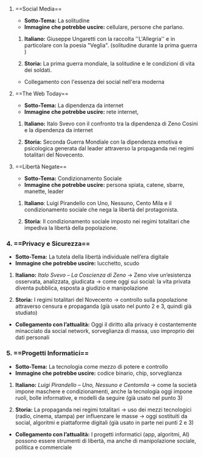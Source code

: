 
1. ==Social Media==
	- **Sotto-Tema:** La solitudine
	- **Immagine che potrebbe uscire:** cellulare, persone che parlano.
	
	1. **Italiano:** Giuseppe Ungaretti con la raccolta ''L'Allegria'' e in particolare con la poesia "Veglia". (solitudine durante la prima guerra )
	
	2. **Storia:** La prima guerra mondiale, la solitudine e le condizioni di vita dei soldati.
	
	- Collegamento con l'essenza dei social nell'era moderna




2. ==The Web Today==
	- **Sotto-Tema:** La dipendenza da internet
	- **Immagine che potrebbe uscire:** rete internet, 
	
	1. **Italiano:** Italo Svevo con il confronto tra la dipendenza di Zeno Cosini e la dipendenza da internet
	
	2. **Storia:** Seconda Guerra Mondiale con la dipendenza emotiva e psicologica generata dal leader attraverso la propaganda nei regimi totalitari del Novecento.




3. ==Libertà Negate==
	- **Sotto-Tema:** Condizionamento Sociale
	- **Immagine che potrebbe uscire:** persona spiata, catene, sbarre, manette, leader
	
	1. **Italiano**: Luigi Pirandello con Uno, Nessuno, Cento Mila e il condizionamento sociale che nega la libertà del protagonista.
	
	2. **Storia**: Il condizionamento sociale imposto nei regimi totalitari che impediva la libertà della popolazione.



### **4. ==Privacy e Sicurezza==**

- **Sotto-Tema:** La tutela della libertà individuale nell’era digitale
- **Immagine che potrebbe uscire:** lucchetto, scudo

1. **Italiano:** _Italo Svevo – La Coscienza di Zeno_ → Zeno vive un’esistenza osservata, analizzata, giudicata → come oggi sui social: la vita privata diventa pubblica, esposta a giudizio e manipolazione

2. **Storia:** I regimi totalitari del Novecento → controllo sulla popolazione attraverso censura e propaganda (già usato nel punto 2 e 3, quindi già studiato)

- **Collegamento con l’attualità:** Oggi il diritto alla privacy è costantemente minacciato da social network, sorveglianza di massa, uso improprio dei dati personali



### **5. ==Progetti Informatici==**

- **Sotto-Tema:** La tecnologia come mezzo di potere e controllo
- **Immagine che potrebbe uscire:** codice binario, chip, sorveglianza

1. **Italiano:** _Luigi Pirandello – Uno, Nessuno e Centomila_ → come la società impone maschere e condizionamenti, anche la tecnologia oggi impone ruoli, bolle informative, e modelli da seguire (già usato nel punto 3)

2. **Storia:** La propaganda nei regimi totalitari → uso dei mezzi tecnologici (radio, cinema, stampa) per influenzare le masse → oggi sostituiti da social, algoritmi e piattaforme digitali (già usato in parte nei punti 2 e 3)

- **Collegamento con l’attualità:** I progetti informatici (app, algoritmi, AI) possono essere strumenti di libertà, ma anche di manipolazione sociale, politica e commerciale